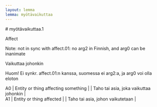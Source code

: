 ```yaml
---
layout: lemma
lemma: myötävaikuttaa
---
```


<div class="sense">
# <span class="sensename">myötävaikuttaa.1</span>

<span class="description">Affect</span>

Note: not in sync with affect.01: no arg2 in Finnish, and arg0 can be inanimate

<span class="description">Vaikuttaa johonkin</span>

Huom! Ei synkr. affect.01:n kanssa, suomessa ei arg2:a, ja arg0 voi olla eloton

A0 | Entity or thing affecting something |   | Taho tai asia, joka vaikuttaa johonkin |  
A1 | Entity or thing affected |   | Taho tai asia, johon vaikutetaan |  

</div>

